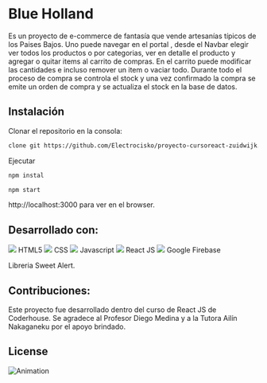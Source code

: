 # Blue Holland

Es un proyecto de  e-commerce de fantasía que vende artesanías típicos de los Paises Bajos.
Uno puede navegar en el portal , desde el Navbar elegir ver todos los productos o por categorias, ver en detalle el producto y agregar o quitar items al carrito de compras.
En el carrito puede modificar las cantidades e incluso remover un item o vaciar todo.
Durante todo el proceso de compra se controla el stock  y una vez confirmado la compra se emite un orden de compra y se actualiza el stock en la base de datos. 


## Instalación

Clonar el repositorio en la consola:

```bash
clone git https://github.com/Electrocisko/proyecto-cursoreact-zuidwijk.git
```
Ejecutar

```bash
npm instal
```

```bash
npm start
```
http://localhost:3000 para ver en el browser.

## Desarrollado con:

<img src="https://img.icons8.com/color/48/000000/html-5--v1.png"/> HTML5
<img src="https://img.icons8.com/color/48/000000/css3.png"/> CSS
<img src="https://img.icons8.com/color/48/000000/javascript--v1.png"/> Javascript
<img src="https://img.icons8.com/cute-clipart/64/000000/react-native.png"/> React JS
<img src="https://img.icons8.com/color/48/000000/firebase.png"/> Google Firebase


Libreria Sweet Alert.


## Contribuciones:

Este proyecto fue desarrollado dentro del curso de React JS de Coderhouse.
Se agradece al Profesor Diego Medina y a la Tutora Ailín Nakaganeku por el apoyo brindado.

## License


![Animation](https://user-images.githubusercontent.com/95722318/166915957-cfb71811-b0f8-4a01-bda4-ee5d3bd992fb.gif)
